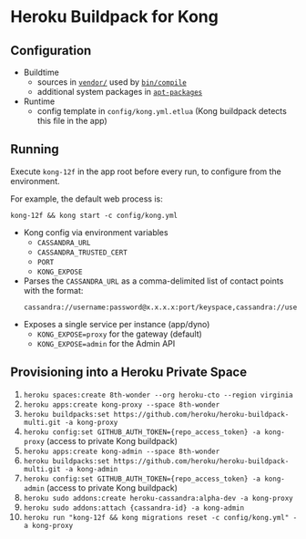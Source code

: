 Heroku Buildpack for Kong
=========================


Configuration
-------------

* Buildtime
  * sources in [`vendor/`](vendor) used by [`bin/compile`](bin/compile)
  * additional system packages in [`apt-packages`](apt-packages)
* Runtime
  * config template in `config/kong.yml.etlua` (Kong buildpack detects this file in the app)


Running
-------

Execute `kong-12f` in the app root before every run, to configure from the environment.

For example, the default web process is:
```
kong-12f && kong start -c config/kong.yml
```

* Kong config via environment variables
  * `CASSANDRA_URL`
  * `CASSANDRA_TRUSTED_CERT`
  * `PORT`
  * `KONG_EXPOSE`
* Parses the `CASSANDRA_URL` as a comma-delimited list of contact points with the format:
  ```
  cassandra://username:password@x.x.x.x:port/keyspace,cassandra://username:password@y.y.y.y:port/keyspace
  ```
* Exposes a single service per instance (app/dyno)
  * `KONG_EXPOSE=proxy` for the gateway (default)
  * `KONG_EXPOSE=admin` for the Admin API


Provisioning into a Heroku Private Space
----------------------------------------

1. `heroku spaces:create 8th-wonder --org heroku-cto --region virginia`
1. `heroku apps:create kong-proxy --space 8th-wonder`
1. `heroku buildpacks:set https://github.com/heroku/heroku-buildpack-multi.git -a kong-proxy`
1. `heroku config:set GITHUB_AUTH_TOKEN={repo_access_token} -a kong-proxy` (access to private Kong buildpack)
1. `heroku apps:create kong-admin --space 8th-wonder`
1. `heroku buildpacks:set https://github.com/heroku/heroku-buildpack-multi.git -a kong-admin`
1. `heroku config:set GITHUB_AUTH_TOKEN={repo_access_token} -a kong-admin` (access to private Kong buildpack)
1. `heroku sudo addons:create heroku-cassandra:alpha-dev -a kong-proxy`
1. `heroku sudo addons:attach {cassandra-id} -a kong-admin`
1. `heroku run "kong-12f && kong migrations reset -c config/kong.yml" -a kong-proxy`
